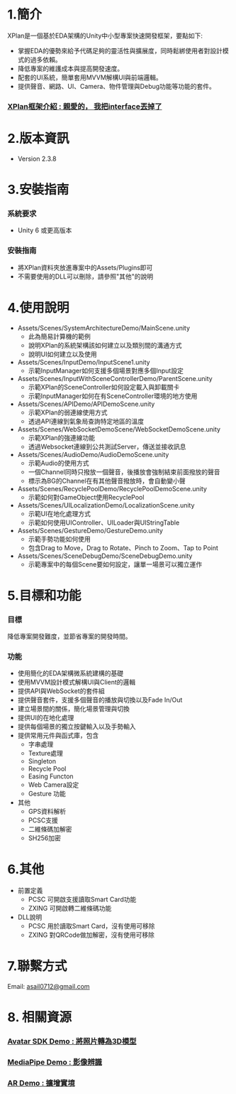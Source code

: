 ﻿# 1.簡介
XPlan是一個基於EDA架構的Unity中小型專案快速開發框架，要點如下:
- 掌握EDA的優勢來給予代碼足夠的靈活性與擴展度，同時鬆綁使用者對設計模式的過多依賴。
- 降低專案的維護成本與提高開發速度。
- 配套的UI系統，簡單套用MVVM解構UI與前端邏輯。
- 提供聲音、網路、UI、Camera、物件管理與Debug功能等功能的套件。
  
### [XPlan框架介紹 : 親愛的， 我把interface丟掉了](https://docs.google.com/presentation/d/19OwJzuN3nLxXHewKaFCApZNY4GO7cCcZtz5_IMY643A/edit#slide=id.g3125b255978_2_10)
# 2.版本資訊
- Version 2.3.8
# 3.安裝指南
### 系統要求
- Unity 6 或更高版本
### 安裝指南
- 將XPlan資料夾放進專案中的Assets/Plugins即可
- 不需要使用的DLL可以刪除，請參照"其他"的說明
  
# 4.使用說明
- Assets/Scenes/SystemArchitectureDemo/MainScene.unity
  - 此為簡易計算機的範例
  - 說明XPlan的系統架構該如何建立以及類別間的溝通方式
  - 說明UI如何建立以及使用
- Assets/Scenes/InputDemo/InputScene1.unity
  - 示範InputManager如何支援多個場景對應多個Input設定 
- Assets/Scenes/InputWithSceneControllerDemo/ParentScene.unity
  - 示範XPlan的SceneController如何設定載入與卸載關卡
  - 示範InputManager如何在有SceneController環境的地方使用
- Assets/Scenes/APIDemo/APIDemoScene.unity
  - 示範XPlan的弱連線使用方式
  - 透過API連線到氣象局查詢特定地區的溫度
- Assets/Scenes/WebSocketDemoScene/WebSocketDemoScene.unity
  - 示範XPlan的強連線功能
  - 透過Websocket連線到公共測試Server，傳送並接收訊息
- Assets/Scenes/AudioDemo/AudioDemoScene.unity
  - 示範Audio的使用方式
  - 一個Channel同時只撥放一個聲音，後播放會強制結束前面撥放的聲音
  - 標示為BG的Channel在有其他聲音撥放時，會自動變小聲
- Assets/Scenes/RecyclePoolDemo/RecyclePoolDemoScene.unity
  - 示範如何對GameObject使用RecyclePool
- Assets/Scenes/UILocalizationDemo/LocalizationScene.unity
  - 示範UI在地化處理方式
  - 示範如何使用UIController、UILoader與UIStringTable
- Assets/Scenes/GestureDemo/GestureDemo.unity
  - 示範手勢功能如何使用
  - 包含Drag to Move，Drag to Rotate、Pinch to Zoom、Tap to Point
- Assets/Scenes/SceneDebugDemo/SceneDebugDemo.unity
  - 示範專案中的每個Scene要如何設定，讓單一場景可以獨立運作
 
# 5.目標和功能
### 目標
降低專案開發難度，並節省專案的開發時間。
### 功能
- 使用簡化的EDA架構微系統建構的基礎
- 使用MVVM設計模式解構UI與Client的邏輯
- 提供API與WebSocket的套件組
- 提供聲音套件，支援多個聲音的播放與切換以及Fade In/Out
- 建立場景間的關係，簡化場景管理與切換
- 提供UI的在地化處理
- 提供每個場景的獨立按鍵輸入以及手勢輸入
- 提供常用元件與函式庫，包含
  - 字串處理
  - Texture處理
  - Singleton
  - Recycle Pool
  - Easing Functon
  - Web Camera設定
  - Gesture 功能
- 其他 
  - GPS資料解析
  - PCSC支援
  - 二維條碼加解密
  - SH256加密
# 6.其他
- 前置定義
  - PCSC 可開啟支援讀取Smart Card功能
  - ZXING 可開啟轉二維條碼功能
- DLL說明
  - PCSC  用於讀取Smart Card，沒有使用可移除
  - ZXING 對QRCode做加解密，沒有使用可移除

# 7.聯繫方式
Email: asail0712@gmail.com

# 8. 相關資源
### [Avatar SDK Demo : 將照片轉為3D模型](https://github.com/asail0712/AvatarSDKDemo)
### [MediaPipe Demo : 影像辨識](https://github.com/asail0712/XPlan_MediaPipeDemo)
### [AR Demo : 擴增實境](https://github.com/asail0712/XPlan_AR)

